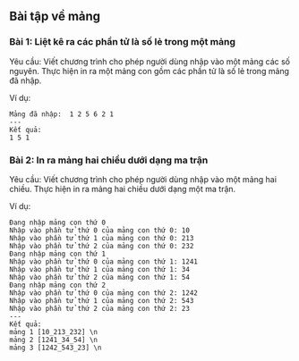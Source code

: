 ## Bài tập về mảng

### Bài 1: Liệt kê ra các phần tử là số lẻ trong một mảng
Yêu cầu: Viết chương trình cho phép người dùng nhập vào một mảng các số nguyên. Thực hiện in ra một mảng con gồm các phần tử là số lẻ trong mảng đã nhập.

Ví dụ:
```
Mảng đã nhập:  1 2 5 6 2 1
---
Kết quả:
1 5 1
```

### Bài 2: In ra mảng hai chiều dưới dạng ma trận
Yêu cầu: Viết chương trình cho phép người dùng nhập vào một mảng hai chiều. Thực hiện in ra mảng hai chiều dưới dạng một ma trận.

Ví dụ:
```
Đang nhập mảng con thứ 0
Nhập vào phần tử thứ 0 của mảng con thứ 0: 10
Nhập vào phần tử thứ 1 của mảng con thứ 0: 213
Nhập vào phần tử thứ 2 của mảng con thứ 0: 232
Đang nhập mảng con thứ 1
Nhập vào phần tử thứ 0 của mảng con thứ 1: 1241
Nhập vào phần tử thứ 1 của mảng con thứ 1: 34
Nhập vào phần tử thứ 2 của mảng con thứ 1: 54
Đang nhập mảng con thứ 2
Nhập vào phần tử thứ 0 của mảng con thứ 2: 1242
Nhập vào phần tử thứ 1 của mảng con thứ 2: 543
Nhập vào phần tử thứ 2 của mảng con thứ 2: 23
---
Kết quả:
mảng 1 [10_213_232] \n
mảng 2 [1241_34_54] \n
mảng 3 [1242_543_23] \n
```